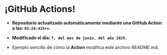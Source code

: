 # ¡GitHub Actions!
* **Repositorio actualizado automáticamente mediante una GitHub Action a las: `03:26:41hrs.`**
* **Modificado el día: `7, del mes de junio, del año 2025.`**

* Ejemplo sencillo de cómo la **Action** modifica este archivo README.md.
